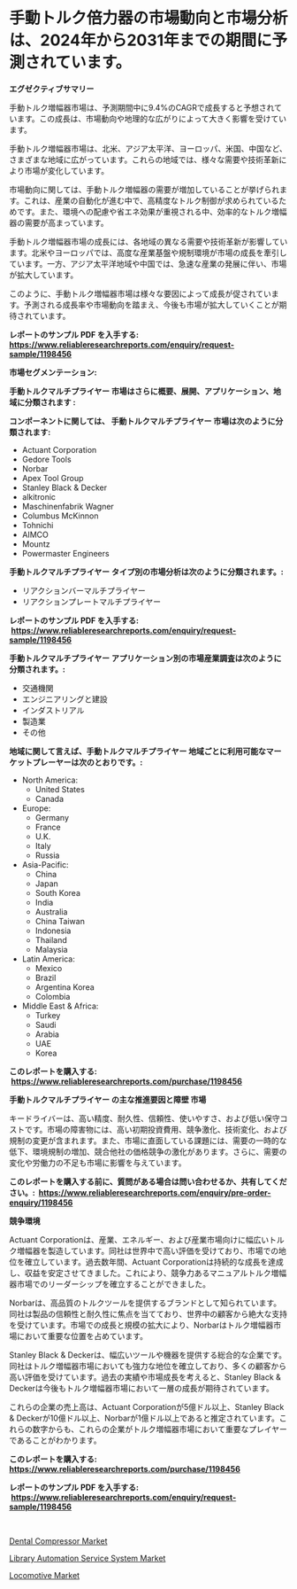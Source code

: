 <p><h1>手動トルク倍力器の市場動向と市場分析は、2024年から2031年までの期間に予測されています。</h1></p><p><strong>エグゼクティブサマリー</strong></p>
<p><p>手動トルク増幅器市場は、予測期間中に9.4%のCAGRで成長すると予想されています。この成長は、市場動向や地理的な広がりによって大きく影響を受けています。</p><p>手動トルク増幅器市場は、北米、アジア太平洋、ヨーロッパ、米国、中国など、さまざまな地域に広がっています。これらの地域では、様々な需要や技術革新により市場が変化しています。</p><p>市場動向に関しては、手動トルク増幅器の需要が増加していることが挙げられます。これは、産業の自動化が進む中で、高精度なトルク制御が求められているためです。また、環境への配慮や省エネ効果が重視される中、効率的なトルク増幅器の需要が高まっています。</p><p>手動トルク増幅器市場の成長には、各地域の異なる需要や技術革新が影響しています。北米やヨーロッパでは、高度な産業基盤や規制環境が市場の成長を牽引しています。一方、アジア太平洋地域や中国では、急速な産業の発展に伴い、市場が拡大しています。</p><p>このように、手動トルク増幅器市場は様々な要因によって成長が促されています。予測される成長率や市場動向を踏まえ、今後も市場が拡大していくことが期待されています。</p></p>
<p><strong>レポートのサンプル PDF を入手する: <a href="https://www.reliableresearchreports.com/enquiry/request-sample/1198456">https://www.reliableresearchreports.com/enquiry/request-sample/1198456</a></strong></p>
<p><strong>市場セグメンテーション:</strong></p>
<p><strong> 手動トルクマルチプライヤー 市場はさらに概要、展開、アプリケーション、地域に分類されます :</strong></p>
<p><strong>コンポーネントに関しては、 手動トルクマルチプライヤー 市場は次のように分類されます: &nbsp;</strong></p>
<p><ul><li>Actuant Corporation</li><li>Gedore Tools</li><li>Norbar</li><li>Apex Tool Group</li><li>Stanley Black & Decker</li><li>alkitronic</li><li>Maschinenfabrik Wagner</li><li>Columbus McKinnon</li><li>Tohnichi</li><li>AIMCO</li><li>Mountz</li><li>Powermaster Engineers</li></ul></p>
<p><strong> 手動トルクマルチプライヤー タイプ別の市場分析は次のように分類されます。:</strong></p>
<p><ul><li>リアクションバーマルチプライヤー</li><li>リアクションプレートマルチプライヤー</li></ul></p>
<p><strong>レポートのサンプル PDF を入手する: &nbsp;<a href="https://www.reliableresearchreports.com/enquiry/request-sample/1198456">https://www.reliableresearchreports.com/enquiry/request-sample/1198456</a></strong></p>
<p><strong> 手動トルクマルチプライヤー アプリケーション別の市場産業調査は次のように分類されます。:</strong></p>
<p><ul><li>交通機関</li><li>エンジニアリングと建設</li><li>インダストリアル</li><li>製造業</li><li>その他</li></ul></p>
<p><strong>地域に関して言えば、手動トルクマルチプライヤー 地域ごとに利用可能なマーケットプレーヤーは次のとおりです。:</strong></p>
<p><ul>
    <li>
        North America:
        <ul>
            <li>United States</li>
            <li>Canada</li>
        </ul>
    </li>
    <li>
        Europe:
        <ul>
            <li>Germany</li>
            <li>France</li>
            <li>U.K.</li>
            <li>Italy</li>
            <li>Russia</li>
        </ul>
    </li>
    <li>
        Asia-Pacific:
        <ul>
            <li>China</li>
            <li>Japan</li>
            <li>South Korea</li>
            <li>India</li>
            <li>Australia</li>
            <li>China Taiwan</li>
            <li>Indonesia</li>
            <li>Thailand</li>
            <li>Malaysia</li>
        </ul>
    </li>
    <li>
        Latin America:
        <ul>
            <li>Mexico</li>
            <li>Brazil</li>
            <li>Argentina Korea</li>
            <li>Colombia</li>
        </ul>
    </li>
    <li>
        Middle East & Africa:
        <ul>
            <li>Turkey</li>
            <li>Saudi</li>
            <li>Arabia</li>
            <li>UAE</li>
            <li>Korea</li>
        </ul>
    </li>
    </ul></p>
<p><strong>このレポートを購入する: &nbsp;<a href="https://www.reliableresearchreports.com/purchase/1198456">https://www.reliableresearchreports.com/purchase/1198456</a></strong></p>
<p><strong>手動トルクマルチプライヤー の主な推進要因と障壁 市場</strong></p>
<p><p>キードライバーは、高い精度、耐久性、信頼性、使いやすさ、および低い保守コストです。市場の障害物には、高い初期投資費用、競争激化、技術変化、および規制の変更が含まれます。また、市場に直面している課題には、需要の一時的な低下、環境規制の増加、競合他社の価格競争の激化があります。さらに、需要の変化や労働力の不足も市場に影響を与えています。</p></p>
<p><strong>このレポートを購入する前に、質問がある場合は問い合わせるか、共有してください。:&nbsp; <a href="https://www.reliableresearchreports.com/enquiry/pre-order-enquiry/1198456">https://www.reliableresearchreports.com/enquiry/pre-order-enquiry/1198456</a></strong></p>
<p><strong>競争環境</strong></p>
<p><p>Actuant Corporationは、産業、エネルギー、および産業市場向けに幅広いトルク増幅器を製造しています。同社は世界中で高い評価を受けており、市場での地位を確立しています。過去数年間、Actuant Corporationは持続的な成長を達成し、収益を安定させてきました。これにより、競争力あるマニュアルトルク増幅器市場でのリーダーシップを確立することができました。</p><p>Norbarは、高品質のトルクツールを提供するブランドとして知られています。同社は製品の信頼性と耐久性に焦点を当てており、世界中の顧客から絶大な支持を受けています。市場での成長と規模の拡大により、Norbarはトルク増幅器市場において重要な位置を占めています。</p><p>Stanley Black & Deckerは、幅広いツールや機器を提供する総合的な企業です。同社はトルク増幅器市場においても強力な地位を確立しており、多くの顧客から高い評価を受けています。過去の実績や市場成長を考えると、Stanley Black & Deckerは今後もトルク増幅器市場において一層の成長が期待されています。</p><p>これらの企業の売上高は、Actuant Corporationが5億ドル以上、Stanley Black & Deckerが10億ドル以上、Norbarが1億ドル以上であると推定されています。これらの数字からも、これらの企業がトルク増幅器市場において重要なプレイヤーであることがわかります。</p></p>
<p><strong>このレポートを購入する: &nbsp; <a href="https://www.reliableresearchreports.com/purchase/1198456">https://www.reliableresearchreports.com/purchase/1198456</a></strong></p>
<p><strong>レポートのサンプル PDF を入手する: &nbsp;<a href="https://www.reliableresearchreports.com/enquiry/request-sample/1198456">https://www.reliableresearchreports.com/enquiry/request-sample/1198456</a></strong><strong></strong></p>
<p>&nbsp;</p>
<p><p><a href="https://view.publitas.com/reportprime-1/dental-compressor-market-research-report-provides-thorough-industry-overview-which-offers-an-in-depth-analysis-of-product-trends-and-new-market-divisions/">Dental Compressor Market</a></p><p><a href="https://view.publitas.com/reportprime-1/library-automation-service-system-market-research-report-provides-thorough-industry-overview-which-offers-an-in-depth-analysis-of-product-trends-and-new-market-divisions/">Library Automation Service System Market</a></p><p><a href="https://github.com/Hazelklievgspy6vdcsmu106w/Market-Research-Report-List-1/blob/main/locomotive-market.md">Locomotive Market</a></p></p>
